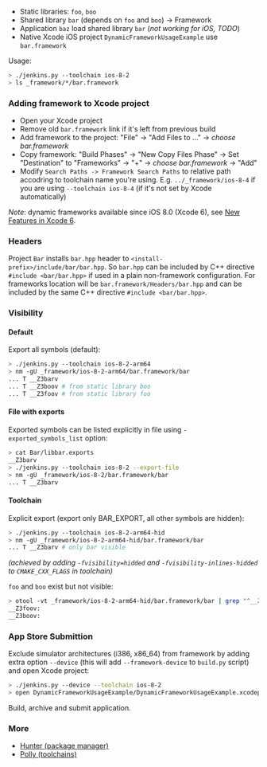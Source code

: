 * Static libraries: `foo`, `boo`
* Shared library `bar` (depends on `foo` and `boo`) -> Framework
* Application `baz` load shared library `bar` (*not working for iOS, TODO*)
* Native Xcode iOS project `DynamicFrameworkUsageExample` use `bar.framework`

Usage:
```bash
> ./jenkins.py --toolchain ios-8-2
> ls _framework/*/bar.framework
```

### Adding framework to Xcode project

* Open your Xcode project
* Remove old `bar.framework` link if it's left from previous build
* Add framework to the project: "File" -> "Add Files to ..." -> *choose bar.framework*
* Copy framework: "Build Phases" -> "New Copy Files Phase" -> Set "Destination" to "Frameworks" -> "+" -> *choose bar.framework* -> "Add"
* Modify `Search Paths -> Framework Search Paths` to relative path accodring to toolchain name you're using. E.g. `../_framework/ios-8-4` if you are using `--toolchain ios-8-4` (if it's not set by Xcode automatically)

*Note*: dynamic frameworks available since iOS 8.0 (Xcode 6), see [New Features in Xcode 6](https://developer.apple.com/library/prerelease/ios/documentation/DeveloperTools/Conceptual/WhatsNewXcode/Articles/xcode_6_0.html#//apple_ref/doc/uid/TP40014509-SW14).

### Headers

Project `Bar` installs `bar.hpp` header to `<install-prefix>/include/bar/bar.hpp`. So `bar.hpp` can be included by C++ directive `#include <bar/bar.hpp>` if used in a plain non-framework configuration. For frameworks location will be `bar.framework/Headers/bar.hpp` and can be included by the same C++ directive `#include <bar/bar.hpp>`.

### Visibility

#### Default

Export all symbols (default):

```bash
> ./jenkins.py --toolchain ios-8-2-arm64
> nm -gU _framework/ios-8-2-arm64/bar.framework/bar
... T __Z3barv
... T __Z3boov # from static library boo
... T __Z3foov # from static library foo
```

#### File with exports

Exported symbols can be listed explicitly in file using `-exported_symbols_list` option:

```bash
> cat Bar/libbar.exports
__Z3barv
> ./jenkins.py --toolchain ios-8-2 --export-file
> nm -gU _framework/ios-8-2/bar.framework/bar
... T __Z3barv
```

#### Toolchain

Explicit export (export only BAR_EXPORT, all other symbols are hidden):

```bash
> ./jenkins.py --toolchain ios-8-2-arm64-hid
> nm -gU _framework/ios-8-2-arm64-hid/bar.framework/bar
... T __Z3barv # only bar visible
```

*(achieved by adding `-fvisibility=hidded` and `-fvisibility-inlines-hidded` to `CMAKE_CXX_FLAGS` in toolchain)*

`foo` and `boo` exist but not visible:
```bash
> otool -vt _framework/ios-8-2-arm64-hid/bar.framework/bar | grep "^__Z3\(foo\|boo\)"
__Z3foov:
__Z3boov:
```

### App Store Submittion

Exclude simulator architectures (i386, x86_64) from framework by adding extra option `--device` (this will add `--framework-device` to `build.py` script) and open Xcode project:

```bash
> ./jenkins.py --device --toolchain ios-8-2
> open DynamicFrameworkUsageExample/DynamicFrameworkUsageExample.xcodeproj
```

Build, archive and submit application.

### More

* [Hunter (package manager)](https://github.com/ruslo/hunter)
* [Polly (toolchains)](https://github.com/ruslo/polly)
